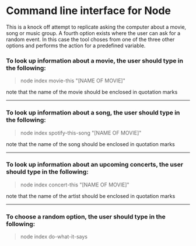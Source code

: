 # Command line interface for Node

This is a knock off attempt to replicate asking the computer about a movie, song or music group. A fourth option exists where the user can ask for a random event. In this case the tool choses from one of the three other options and performs the action for a predefined variable.

### To look up information about a movie, the user should type in the following:
> node index movie-this "[NAME OF MOVIE]"

note that the name of the movie should be enclosed in quotation marks
<hr/>

### To look up information about a song, the user should type in the following:
> node index spotify-this-song "[NAME OF MOVIE]"

note that the name of the song should be enclosed in quotation marks
<hr/>


### To look up information about an upcoming concerts, the user should type in the following:
> node index concert-this "[NAME OF MOVIE]"

note that the name of the artist should be enclosed in quotation marks
<hr/>


### To choose a random option, the user should type in the following:
> node index do-what-it-says


